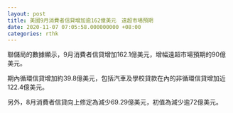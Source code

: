 ```yaml
---
layout: post
title: 美國9月消費者信貸增加逾162億美元　遠超市場預期
date: 2020-11-07 07:05:58.000000000 +08:00
categories: rthk
---
```


聯儲局的數據顯示，9月消費者信貸增加162.1億美元，增幅遠超市場預期的90億美元。

期內循環信貸增加約39.8億美元，包括汽車及學校貸款在內的非循環信貸增加近122.4億美元。

另外，8月消費者信貸向上修定為減少69.29億美元，初值為減少逾72億美元。

